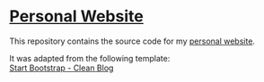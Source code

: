 # [Personal Website](https://andyehrenberg.github.io)

This repository contains the source code for my [personal website](https://andyehrenberg.github.io).

It was adapted from the following template:  
[Start Bootstrap - Clean Blog](https://startbootstrap.com/template-overviews/clean-blog/)
